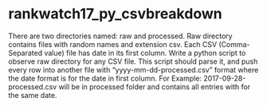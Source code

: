 # rankwatch17_py_csvbreakdown
There are two directories named: raw and processed. Raw directory contains files with random names and extension csv. Each CSV (Comma-Separated value) file has date in its first column. Write a python script to observe raw directory for any CSV file. This script should parse it, and push every row into another file with “yyyy-mm-dd-processed.csv” format where the date format is for the date in first column. For Example: 2017-09-28-processed.csv will be in processed folder and contains all entries with for the same date.
